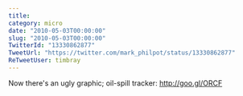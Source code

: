 ```yaml
---
title: 
category: micro
date: "2010-05-03T00:00:00"
slug: "2010-05-03T00:00:00"
TwitterId: "13330862877"
TweetUrl: "https://twitter.com/mark_philpot/status/13330862877"
ReTweetUser: timbray
---
```


<i class="fa fa-retweet" aria-hidden="true"></i> Now there's an ugly graphic;
oil-spill tracker: http://goo.gl/ORCF
